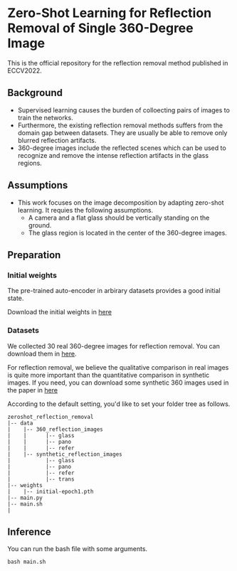 # Zero-Shot Learning for Reflection Removal of Single 360-Degree Image

This is the official repository for the reflection removal method published in ECCV2022.

## Background
- Supervised learning causes the burden of colloecting pairs of images to train the networks. 
- Furthermore, the existing reflection removal methods suffers from the domain gap between datasets. They are usually be able to remove only blurred reflection artifacts.
- 360-degree images include the reflected scenes which can be used to recognize and remove the intense reflection artifacts in the glass regions.


## Assumptions
- This work focuses on the image decomposition by adapting zero-shot learning. It requies the following assumptions.
  - A camera and a flat glass should be vertically standing on the ground.
  - The glass region is located in the center of  the 360-degree images.
  
## Preparation
### Initial weights
The pre-trained auto-encoder in arbirary datasets provides a good initial state.

Download the initial weights in [here](https://drive.google.com/file/d/1mM1WUlKTDwAC3a5TOpSnRgDFhb6YfFjK/view?usp=sharing)

### Datasets
We collected 30 real 360-degree images for reflection removal. You can download them in [here](https://drive.google.com/file/d/1woQJzJzvj0-FsRqOsGQTE1uDvBBZSyM0/view?usp=sharing).

For reflection removal, we believe the qualitative comparison in real images is quite more important than the quantitative comparison in synthetic images. If you need, you can download some synthetic 360 images used in the paper in [here]()

According to the default setting, you'd like to set your folder tree as follows.

```
zeroshot_reflection_removal
|-- data
|    |-- 360_reflection_images
|    |      |-- glass
|    |      |-- pano
|    |      |-- refer
|    |-- synthetic_reflection_images
|           |-- glass
|           |-- pano
|           |-- refer
|           |-- trans
|-- weights
|    |-- initial-epoch1.pth
|-- main.py
|-- main.sh
|
```

## Inference 
You can run the bash file with some arguments.
```python
bash main.sh
````
